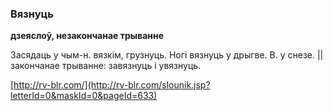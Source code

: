 ### Вязнуць
**дзеяслоў, незакончанае трыванне**

Засядаць у чым-н. вязкім, грузнуць. Ногі вязнуць у дрыгве. В. у снезе. || закончанае трыванне: завязнуць і увязнуць.

<a rel="author">[http://rv-blr.com/](http://rv-blr.com/slounik.jsp?letterId=0&maskId=0&pageId=633)</a>
